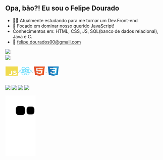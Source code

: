 ## Opa, bão?! Eu sou o Felipe Dourado

- 👨‍💻 Atualmente estudando para me tornar um Dev.Front-end
- 📘 Focado em dominar nosso querido JavaScript!
- Conhecimentos em: HTML, CSS, JS, SQL(banco de dados relacional), Java e C.
- 📩 felipe.dourados00@gmail.com
<div style="width: 1012px;display:flex; justify-content: space-between; flex-wrap: wrap;">
      <a href="https://github.com/FelipeDourado0">
      <div>
            <img height="180em" src="https://github-readme-stats.vercel.app/api?username=FelipeDourado0&show_icons=true&theme=aura&include_all_commits=true&                        count_private=true"/>
      </div>
      <div>
            <img height="180em" src="https://github-readme-stats.vercel.app/api/top-langs/?username=FelipeDourado0&layout=compact&langs_count=7&theme=aura"/>
      </div>
      
    
    
</div>
  <div style="display: inline_block;"><br>
  <img align="center" alt="Felipe-Js" height="30" width="40" src="https://raw.githubusercontent.com/devicons/devicon/master/icons/javascript/javascript-plain.svg">
  <img align="center" alt="Felipe-React" height="30" width="40" src="https://raw.githubusercontent.com/devicons/devicon/master/icons/react/react-original.svg">
  <img align="center" alt="Felipe-HTML" height="30" width="40" src="https://raw.githubusercontent.com/devicons/devicon/master/icons/html5/html5-original.svg">
  <img align="center" alt="Felipe-CSS" height="30" width="40" src="https://raw.githubusercontent.com/devicons/devicon/master/icons/css3/css3-original.svg">
</div>
  
  ##
 
<div> 
    <a href="https://www.instagram.com/_felipe.drd/" target="_blank"><img src="https://img.shields.io/badge/-Instagram-%23E4405F?style=for-the-badge&logo=instagram&logoColor=white" target="_blank"></a>
    <a href = "mailto:felipe.dourados00@gmail.com"><img src="https://img.shields.io/badge/-Gmail-%23333?style=for-the-badge&logo=gmail&logoColor=white" target="_blank"></a>
    <a href="https://www.linkedin.com/in/felipe-dourado-643889209/" target="_blank"><img src="https://img.shields.io/badge/-LinkedIn-%230077B5?style=for-the-badge&logo=linkedin&logoColor=white" target="_blank"></a>
    <a href="https://wa.me/5561985833872" target="_blank"><img src="https://img.shields.io/badge/WhatsApp-25D366?style=for-the-badge&logo=whatsapp&logoColor=white" target="_blank"></a>

![Snake animation](https://github.com/FelipeDourado0/FelipeDourado0/blob/output/github-contribution-grid-snake.svg)
</div>
